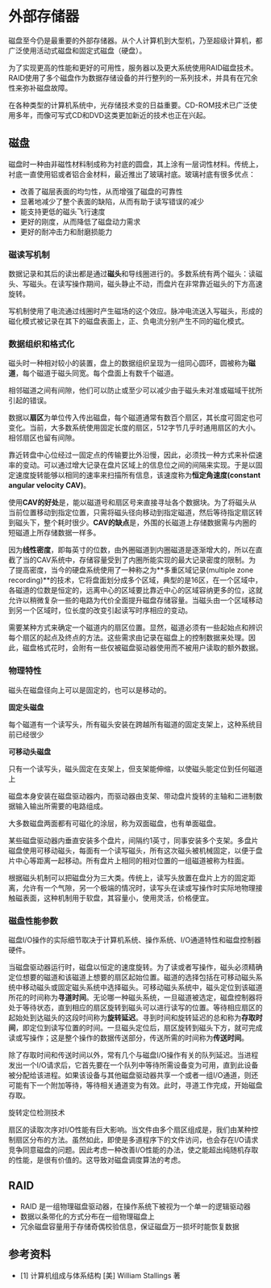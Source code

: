 # 外部存储器

磁盘至今仍是最重要的外部存储器。从个人计算机到大型机，乃至超级计算机，都广泛使用活动式磁盘和固定式磁盘（硬盘）。

为了实现更高的性能和更好的可用性，服务器以及更大系统使用RAID磁盘技术。RAID使用了多个磁盘作为数据存储设备的并行整列的一系列技术，并具有在冗余性来弥补磁盘故障。

在各种类型的计算机系统中，光存储技术变的日益重要。CD-ROM技术已广泛使用多年，而像可写式CD和DVD这类更加新近的技术也正在兴起。

## 磁盘

磁盘时一种由非磁性材料制成称为衬底的圆盘，其上涂有一层词性材料。传统上，衬底一直使用铝或者铝合金材料，最近推出了玻璃衬底。玻璃衬底有很多优点：

- 改善了磁层表面的均匀性，从而增强了磁盘的可靠性
- 显著地减少了整个表面的缺陷，从而有助于读写错误的减少
- 能支持更低的磁头飞行速度
- 更好的刚度，从而降低了磁盘动力需求
- 更好的耐冲击力和耐磨损能力

### 磁读写机制

数据记录和其后的读出都是通过**磁头**和导线圈进行的。多数系统有两个磁头：读磁头、写磁头。在读写操作期间，磁头静止不动，而盘片在非常靠近磁头的下方高速旋转。

写机制使用了电流通过线圈时产生磁场的这个效应。脉冲电流送入写磁头，形成的磁化模式被记录在其下的磁盘表面上，正、负电流分别产生不同的磁化模式。

### 数据组织和格式化

磁头时一种相对较小的装置，盘上的数据组织呈现为一组同心圆环，圆被称为**磁道**，每个磁道于磁头同宽。每个盘面上有数千个磁道。

相邻磁道之间有间隙，他们可以防止或至少可以减少由于磁头未对准或磁域干扰所引起的错误。

数据以**扇区**为单位传入传出磁盘，每个磁道通常有数百个扇区，其长度可固定也可变化。当前，大多数系统使用固定长度的扇区，512字节几乎时通用扇区的大小。相邻扇区也留有间隙。

靠近转盘中心位经过一固定点的传输要比外沿慢，因此，必须找一种方式来补偿速率的变动。可以通过增大记录在盘片区域上的信息位之间的间隔来实现。于是以固定速度旋转能够以相同的速率来扫描所有信息，该速度称为**恒定角速度(constant angular velocity CAV)**。

使用**CAV的好处**是，能以磁道号和扇区号来直接寻址各个数据块。为了将磁头从当前位置移动到指定位置，只需将磁头径向移动到指定磁道，然后等待指定扇区转到磁头下，整个耗时很少。**CAV的缺点**是，外围的长磁道上存储数据需与内圈的短磁道上所存储数据一样多。

因为**线性密度**，即每英寸的位数，由外圈磁道到内圈磁道是逐渐增大的，所以在直截了当的CAV系统中，存储容量受到了内圈所能实现的最大记录密度的限制。为了提高密度，当今的硬盘系统使用了一种称之为**多重区域记录(multiple zone recording)**的技术，它将盘面划分成多个区域，典型的是16区，在一个区域中，各磁道的位数是恒定的，远离中心的区域要比靠近中心的区域容纳更多的位，这就允许以稍微复杂一些的电路为代价全面提升磁盘存储容量。当磁头由一个区域移动到另一个区域时，位长度的改变引起读写时序相应的变动。

需要某种方式来确定一个磁道内的扇区位置。显然，磁道必须有一些起始点和辨识每个扇区的起点及终点的方法。这些需求由记录在磁盘上的控制数据来处理。因此，磁盘格式花时，会附有一些仅被磁盘驱动器使用而不被用户读取的额外数据。

### 物理特性

磁头在磁盘径向上可以是固定的，也可以是移动的。

**固定头磁盘**

每个磁道有一个读写头，所有磁头安装在跨越所有磁道的固定支架上，这种系统目前已经很少

**可移动头磁盘**

只有一个读写头，磁头固定在支架上，但支架能伸缩，以使磁头能定位到任何磁道上

磁盘本身安装在磁盘驱动器内，而驱动器由支架、带动盘片旋转的主轴和二进制数据输入输出所需要的电路组成。

大多数磁盘两面都有可磁化的涂层，称为双面磁盘，也有单面磁盘。

某些磁盘驱动器内垂直安装多个盘片，间隔约1英寸，同事安装多个支架。多盘片磁盘使用可移动磁头，每面有一个读写磁头，所有这次磁头被机械固定，以便于盘片中心等距离一起移动。所有盘片上相同的相对位置的一组磁道被称为柱面。

根据磁头机制可以把磁盘分为三大类。传统上，读写头放置在盘片上方的固定距离，允许有一个气隙，另一个极端的情况时，读写头在读或写操作时实际地物理接触磁表面，这种机制用于软盘，其容量小，使用灵活，价格便宜。

### 磁盘性能参数

磁盘I/O操作的实际细节取决于计算机系统、操作系统、I/O通道特性和磁盘控制器硬件。

当磁盘驱动器运行时，磁盘以恒定的速度旋转。为了读或者写操作，磁头必须精确定位想要的磁道和该磁道上想要的扇区起始位置。磁道的选择包括在可移动磁头系统中移动磁头或固定磁头系统中选择磁头。可移动磁头系统中，磁头定位到该磁道所花的时间称为**寻道时间**。无论哪一种磁头系统，一旦磁道被选定，磁盘控制器将处于等待状态，直到相应的扇区旋转到磁头可以进行读写的位置。等待相应扇区的起始处到达磁头的这段时间称为**旋转延迟**。寻到时间和旋转延迟的总和称为**存取时间**，即定位到读写位置的时间。一旦磁头定位后，扇区旋转到磁头下方，就可完成读或写操作；这是整个操作的数据传送部分，传送所需的时间称为**传送时间**。

除了存取时间和传送时间以外，常有几个与磁盘I/O操作有关的队列延迟。当进程发出一个I/O请求后，它首先要在一个队列中等待所需设备变为可用，直到此设备被分配给该进程。如果该设备与其他磁盘驱动器共享一个或者一组I/O通道，则还可能有下一个附加等待，等待相关通道变为有效。此时，寻道工作完成，开始磁盘存取。

旋转定位检测技术

扇区的读取次序对I/O性能有巨大影响。当文件由多个扇区组成是，我们由某种控制扇区分布的方法。虽然如此，即使是多道程序下的文件访问，也会存在I/O请求竞争同意磁盘的问题。因此考虑一种改善I/O性能的办法，使之能超出纯随机存取的性能，是很有价值的。这导致对磁盘调度算法的考虑。

## RAID 

- RAID 是一组物理磁盘驱动器，在操作系统下被视为一个单一的逻辑驱动器
- 数据以条带化的方式分布在一组物理磁盘上
- 冗余磁盘容量用于存储奇偶校验信息，保证磁盘万一损坏时能恢复数据

## 参考资料

- [1] 计算机组成与体系结构 [美] William Stallings 著
